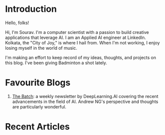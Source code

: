 # Introduction

Hello, folks!

Hi, I'm Sourav. I'm a computer scientist with a passion to build creative applications that leverage AI. I am an Applied AI engineer at LinkedIn. Kolkata, the "City of Joy," is where I hail from. When I'm not working, I enjoy losing myself in the world of music.

I'm making an effort to keep record of my ideas, thoughts, and projects on this blog. I've been giving Badminton a shot lately.

# Favourite Blogs

1. [The Batch](https://www.deeplearning.ai/the-batch/): a weekly newsletter by DeepLearning.AI covering the recent advancements in the field of AI. Andrew NG's perspective and thoughts are particularly wonderful.

# Recent Articles
